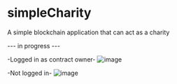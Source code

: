 # simpleCharity
 A simple blockchain application that can act as a charity
 
 --- in progress ---

-Logged in as contract owner-
![image](https://user-images.githubusercontent.com/87876261/165856584-ed7b477c-f829-465e-87c3-e791643983c9.png)

-Not logged in-
![image](https://user-images.githubusercontent.com/87876261/165856753-8b6a39b7-1737-4fbd-a800-c3611f9fe513.png)
